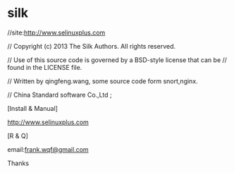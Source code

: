 silk
====
//site:http://www.selinuxplus.com

// Copyright (c) 2013 The Silk Authors. All rights reserved.

// Use of this source code is governed by a BSD-style license that can be
// found in the LICENSE file.

// Written by qingfeng.wang,  some source code form snort,nginx.

//  China Standard software Co.,Ltd ;


[Install  & Manual]

http://www.selinuxplus.com

[R & Q]

email:frank.wqf@gmail.com

Thanks
